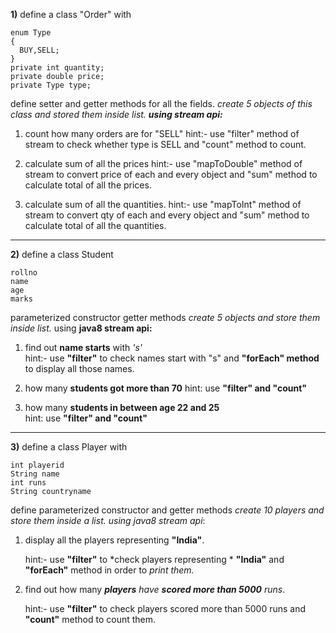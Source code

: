 **1)** define a class "Order" with

	enum Type
	{
	  BUY,SELL;
 	}
  	private int quantity;
   	private double price;
    private Type type;
 
 define setter and getter methods for all the fields. *create 5 objects of this class and stored them inside list. **using stream api:***
 
 1) count how many orders are for "SELL"
   hint:- use "filter" method of stream to check whether type is SELL and "count" method to count.

 2) calculate sum of all the prices  hint:- use "mapToDouble" method of stream to convert price of each and every object and "sum" method to calculate total of all the prices.
 
 3) calculate sum of all the quantities.  hint:- use "mapToInt" method of stream to convert qty of each and every object and "sum" method to calculate total of all the quantities.
-------------------------
**2)** define a class Student

	rollno 
	name 
	age 
	marks 
  
  parameterized constructor  getter methods *create 5 objects and store them inside list.* using **java8 stream api:**
   1) find out **name starts** with *'s'*  
   hint:- use **"filter"** to check names start with "s" and **"forEach" method** to display all those names.
 
 2) how many **students got more than 70** 
  hint: use **"filter" and "count"** 

 3) how many **students in between age 22 and 25**  
 hint: use **"filter" and "count"**
-------------------------
**3)** define a class Player  with

  	int playerid  
  	String name
	int runs  
	String countryname  

define   parameterized constructor and getter methods *create 10 players and store them inside a list. using java8 stream api*: 
1) display all the players representing **"India"**.

	 hint:- use **"filter"** to *check players representing * **"India"** and **"forEach"** method in order to *print them.*

2) find out how many ***players** have **scored more than 5000** runs*. 

	hint:- use **"filter"** to check players scored more than 5000 runs and **"count"** method to count them.